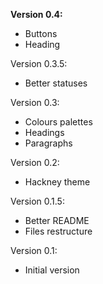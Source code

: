 **Version 0.4:**
- Buttons
- Heading

Version 0.3.5:
- Better statuses

Version 0.3:
- Colours palettes
- Headings
- Paragraphs

Version 0.2:
- Hackney theme

Version 0.1.5:
- Better README
- Files restructure

Version 0.1:
- Initial version